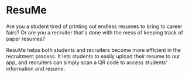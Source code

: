# ResuMe

Are you a student tired of printing out endless resumes to bring to career fairs?
Or are you a recruiter that's done with the mess of keeping track of paper resumes?

ResuMe helps both students and recruiters become more efficient in the recruitment process.
It lets students to easily upload their resume to our app, and recruiters can simply scan
a QR code to access students' information and resume.
